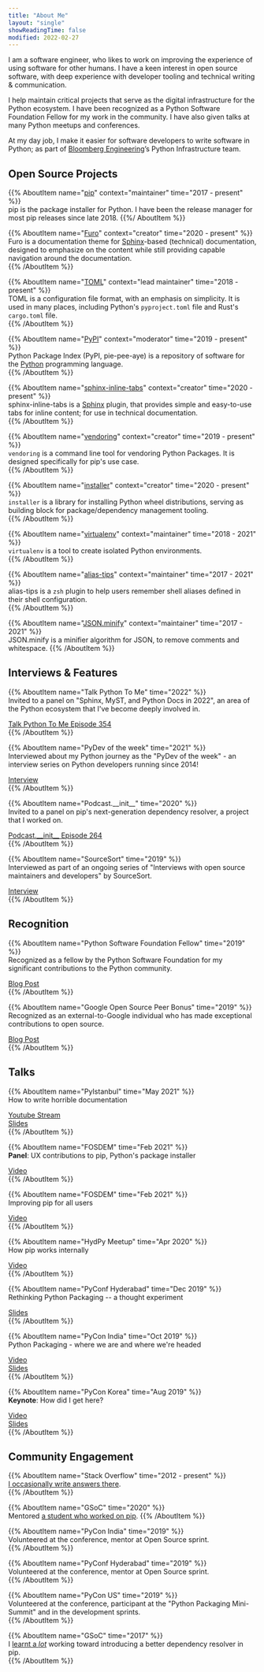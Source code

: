 ```yaml
---
title: "About Me"
layout: "single"
showReadingTime: false
modified: 2022-02-27
---
```


I am a software engineer, who likes to work on improving the experience of using
software for other humans. I have a keen interest in open source software, with
deep experience with developer tooling and technical writing & communication.

I help maintain critical projects that serve as the digital infrastructure for
the Python ecosystem. I have been recognized as a Python Software Foundation
Fellow for my work in the community. I have also given talks at many Python
meetups and conferences.

At my day job, I make it easier for software developers to write software in
Python; as part of [Bloomberg Engineering]’s Python Infrastructure team.

[bloomberg engineering]: https://www.techatbloomberg.com/
[how to say my name]: /media/how-to-say-pradyun.mp3

## Open Source Projects

{{% AboutItem name="[pip]" context="maintainer" time="2017 - present" %}}  
pip is the package installer for Python. I have been the release manager for
most pip releases since late 2018. {{%/ AboutItem %}}

{{% AboutItem name="[Furo]" context="creator" time="2020 - present" %}}  
Furo is a documentation theme for [Sphinx]-based (technical) documentation,
designed to emphasize on the content while still providing capable navigation
around the documentation.  
{{% /AboutItem %}}

{{% AboutItem name="[TOML]" context="lead maintainer" time="2018 - present" %}}  
TOML is a configuration file format, with an emphasis on simplicity. It is used
in many places, including Python's `pyproject.toml` file and Rust's `cargo.toml`
file.  
{{% /AboutItem %}}

{{% AboutItem name="[PyPI]" context="moderator" time="2019 - present" %}}  
Python Package Index (PyPI, pie-pee-aye) is a repository of software for the
[Python] programming language.  
{{% /AboutItem %}}

{{% AboutItem name="[sphinx-inline-tabs]" context="creator" time="2020 - present" %}}  
sphinx-inline-tabs is a [Sphinx] plugin, that provides simple and easy-to-use
tabs for inline content; for use in technical documentation.  
{{% /AboutItem %}}

{{% AboutItem name="[vendoring]" context="creator" time="2019 - present" %}}  
`vendoring` is a command line tool for vendoring Python Packages. It is designed
specifically for pip's use case.  
{{% /AboutItem %}}

{{% AboutItem name="[installer]" context="creator" time="2020 - present" %}}  
`installer` is a library for installing Python wheel distributions, serving as
building block for package/dependency management tooling.  
{{% /AboutItem %}}

{{% AboutItem name="[virtualenv]" context="maintainer" time="2018 - 2021" %}}  
`virtualenv` is a tool to create isolated Python environments.  
{{% /AboutItem %}}

{{% AboutItem name="[alias-tips]" context="maintainer" time="2017 - 2021" %}}  
alias-tips is a `zsh` plugin to help users remember shell aliases defined in
their shell configuration.  
{{% /AboutItem %}}

{{% AboutItem name="[JSON.minify]" context="maintainer" time="2017 - 2021" %}}  
JSON.minify is a minifier algorithm for JSON, to remove comments and whitespace.
{{% /AboutItem %}}

[pip]: https://pip.pypa.io/en/stable/
[sphinx]: https://www.sphinx-doc.org/
[toml]: https://toml.io/
[pypi]: https://pypi.org/
[warehouse]: https://github.com/pypa/warehouse/
[python]: https://python.org/
[furo]: https://pradyunsg.me/furo/
[sphinx-inline-tabs]: https://pradyunsg.me/sphinx-inline-tabs/
[vendoring]: https://pypi.org/project/vendoring/
[installer]: https://github.com/pradyunsg/installer/
[virtualenv]: https://pypi.org/project/virtualenv/
[alias-tips]: https://github.com/djui/alias-tips
[json.minify]: https://github.com/getify/JSON.minify
[packaging.python.org]: https://packaging.python.org/
[docs.python.org]: https://docs.python.org/

## Interviews & Features

{{% AboutItem name="Talk Python To Me" time="2022" %}}  
Invited to a panel on "Sphinx, MyST, and Python Docs in 2022", an area of the
Python ecosystem that I've become deeply involved in.

[Talk Python To Me Episode 354](https://talkpython.fm/episodes/show/354/sphinx-myst-and-python-docs-in-2022)  
{{% /AboutItem %}}

{{% AboutItem name="PyDev of the week" time="2021" %}}  
Interviewed about my Python journey as the "PyDev of the week" - an interview
series on Python developers running since 2014!

[Interview](https://www.blog.pythonlibrary.org/2021/11/29/pydev-of-the-week-pradyun-gedam/)  
{{% /AboutItem %}}

{{% AboutItem name="Podcast.\_\_init\_\_" time="2020" %}}  
Invited to a panel on pip's next-generation dependency resolver, a project that
I worked on.

[Podcast.\_\_init\_\_ Episode 264](https://www.pythonpodcast.com/pip-resolver-dependency-management-episode-264/)  
{{% /AboutItem %}}

{{% AboutItem name="SourceSort" time="2019" %}}  
Interviewed as part of an ongoing series of "Interviews with open source
maintainers and developers" by SourceSort.

[Interview](https://sourcesort.com/interview/pradyun-gedam-pip)  
{{% /AboutItem %}}

## Recognition

{{% AboutItem name="Python Software Foundation Fellow" time="2019" %}}  
Recognized as a fellow by the Python Software Foundation for my significant
contributions to the Python community.

[Blog Post](https://pyfound.blogspot.com/2019/08/python-software-foundation-fellow.html)  
{{% /AboutItem %}}

{{% AboutItem name="Google Open Source Peer Bonus" time="2019" %}}  
Recognized as an external-to-Google individual who has made exceptional
contributions to open source.

[Blog Post](https://opensource.googleblog.com/2019/04/google-open-source-peer-bonus-winners.html)  
{{% /AboutItem %}}

## Talks

{{% AboutItem name="PyIstanbul" time="May 2021" %}}  
How to write horrible documentation

[Youtube Stream](https://www.youtube.com/watch?v=D3MXX9bIbXk)  
[Slides](../talks/slides/2021-pyistanbul.pdf)  
{{% /AboutItem %}}

{{% AboutItem name="FOSDEM" time="Feb 2021" %}}  
**Panel**: UX contributions to pip, Python's package installer

[Video](https://ftp.fau.de/fosdem/2021/D.design/improving_the_usability_of_pip_the_python_package_manager.mp4)  
{{% /AboutItem %}}

{{% AboutItem name="FOSDEM" time="Feb 2021" %}}  
Improving pip for all users

[Video](https://mirrors.dotsrc.org/fosdem/2021/D.python/python_pip.mp4)  
{{% /AboutItem %}}

{{% AboutItem name="HydPy Meetup" time="Apr 2020" %}}  
How pip works internally

[Video](https://www.youtube.com/watch?v=U4lBdGfkKxg)  
{{% /AboutItem %}}

{{% AboutItem name="PyConf Hyderabad" time="Dec 2019" %}}  
Rethinking Python Packaging -- a thought experiment

[Slides](../talks/slides/2019-pyconf-hyd.pdf)  
{{% /AboutItem %}}

{{% AboutItem name="PyCon India" time="Oct 2019" %}}  
Python Packaging - where we are and where we're headed

[Video](https://www.youtube.com/watch?v=1WRRBrPpxhw)  
[Slides](../talks/slides/2019-python-packaging-overview.pdf)  
{{% /AboutItem %}}

{{% AboutItem name="PyCon Korea" time="Aug 2019" %}}  
**Keynote**: How did I get here?

[Video](https://www.youtube.com/watch?v=dvN3XH2Jtr4)  
[Slides](../talks/slides/2019-pycon-korea.pdf)  
{{% /AboutItem %}}

## Community Engagement

{{% AboutItem name="Stack Overflow" time="2012 - present" %}}  
[I occasionally write answers there](https://stackoverflow.com/users/1931274/pradyunsg?tab=profile).  
{{% /AboutItem %}}

{{% AboutItem name="GSoC" time="2020" %}}  
Mentored
[a student who worked on pip](https://summerofcode.withgoogle.com/archive/2020/projects/6238594655584256).
{{% /AboutItem %}}

{{% AboutItem name="PyCon India" time="2019" %}}  
Volunteered at the conference, mentor at Open Source sprint.  
{{% /AboutItem %}}

{{% AboutItem name="PyConf Hyderabad" time="2019" %}}  
Volunteered at the conference, mentor at Open Source sprint.  
{{% /AboutItem %}}

{{% AboutItem name="PyCon US" time="2019" %}}  
Volunteered at the conference, participant at the "Python Packaging Mini-Summit"
and in the development sprints.  
{{% /AboutItem %}}

{{% AboutItem name="GSoC" time="2017" %}}  
I [learnt a _lot_](https://pradyunsg.me/gsoc-2017/) working toward introducing a
better dependency resolver in pip.  
{{% /AboutItem %}}
